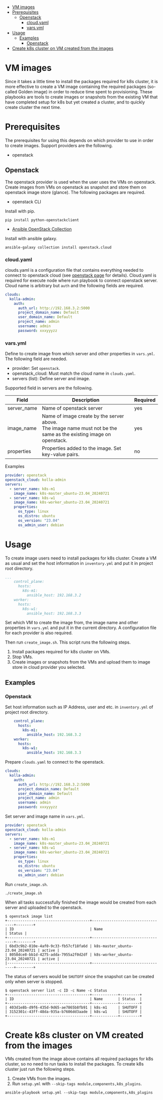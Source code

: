 


- [VM images](#vm-images)
- [Prerequisites](#prerequisites)
  - [Openstack](#openstack)
    - [cloud.yaml](#cloudyaml)
    - [vars.yml](#varsyml)
- [Usage](#usage)
  - [Examples](#examples)
    - [Openstack](#openstack-1)
- [Create k8s cluster on VM created from the images](#create-k8s-cluster-on-vm-created-from-the-images)


# VM images

Since it takes a little time to install the packages required for k8s cluster, it is more effective to create a VM image containing the required packages (so-called Golden image) in order to reduce time spent to provisioning.
These playbooks are tools to create images or snapshots from the existing VM that have completed setup for k8s but yet created a cluster, and to quickly create cluster the next time.

# Prerequisites

The prerequisites for using this depends on which provider to use in order to create images. Support providers are the following.

- openstack


## Openstack

The openstack provider is used when the user uses the VMs on openstack. Create images from VMs on openstack as snapshot and store them on openstack image store (glance).
The following packages are required.

- openstack CLI

Install with pip.
```
pip install python-openstackclient
```

- [Ansible OpenStack Collection](https://galaxy.ansible.com/ui/repo/published/openstack/cloud/)

Install with ansible galaxy.
```
ansible-galaxy collection install openstack.cloud
```


### cloud.yaml

clouds.yaml is a configuration file that contains everything needed to connect to openstack cloud (see [openstack page](https://docs.openstack.org/python-openstackclient/pike/configuration/index.html) for details).
Cloud.yaml is required for execute node where run playbook to connect openstack server.
Cloud name is arbitrary but `auth` and the following fields are required.

```yml
clouds:
  kolla-admin:
    auth:
      auth_url: http://192.168.3.2:5000
      project_domain_name: Default
      user_domain_name: Default
      project_name: admin
      username: admin
      password: xxxyyyzz
```

### vars.yml

Define to create image from which server and other properties in `vars.yml`. The following field are needed.

- provider: Set `openstack`.
- openstack_cloud: Must match the cloud name in `clouds.yaml`.
- servers (list): Define server and image.

Supported field in servers are the following.

| Field | Description | Required |
| - | - | - |
| server_name | Name of openstack server | yes |
| image_name | Name of image create by the server above.<br> The image name must not be the same as the existing image on openstack.| yes |
| properties | Properties added to the image. Set key-value pairs. | no |


Examples

```yml
provider: openstack
openstack_cloud: kolla-admin
servers:
  - server_name: k8s-m1
    image_name: k8s-master_ubuntu-23.04_20240721
  - server_name: k8s-w1
    image_name: k8s-worker_ubuntu-23.04_20240721
    properties:
      os_type: linux
      os_distro: ubuntu
      os_version: "23.04"
      os_admin_user: debian
```


# Usage

To create image users need to install packages for k8s cluster. Create a VM as usual and set the host information in `inventory.yml` and put it in project root directory.

```yml
...
    control_plane:
      hosts:
        k8s-m1:
          ansible_host: 192.168.3.2
    worker:
      hosts:
        k8s-w1:
          ansible_host: 192.168.3.3
```

Set which VM to create the image from, the image name and other properties in `vars.yml` and put it in the current directory.
A configuration file for each provider is also required.

Then run `create_image.sh`. This script runs the following steps.

1. Install packages required for k8s cluster on VMs.
2. Stop VMs.
3. Create images or snapshots from the VMs and upload them to image store in cloud provider you selected.



## Examples

### Openstack

Set host information such as IP Address, user and etc. in `inventory.yml` of project root directory.

```yml
    control_plane:
      hosts:
        k8s-m1:
          ansible_host: 192.168.3.2
    worker:
      hosts:
        k8s-w1:
          ansible_host: 192.168.3.3
```

Prepare `clouds.yaml` to connect to the openstack.
```yml
clouds:
  kolla-admin:
    auth:
      auth_url: http://192.168.3.2:5000
      project_domain_name: Default
      user_domain_name: Default
      project_name: admin
      username: admin
      password: xxxyyyzz
```

Set server and image name in `vars.yml`.
```yml
provider: openstack
openstack_cloud: kolla-admin
servers:
  - server_name: k8s-m1
    image_name: k8s-master_ubuntu-23.04_20240721
  - server_name: k8s-w1
    image_name: k8s-worker_ubuntu-23.04_20240721
    properties:
      os_type: linux
      os_distro: ubuntu
      os_version: "23.04"
      os_admin_user: debian
```

Run `create_image.sh`.
```
./create_image.sh
```

When all tasks successfully finished the image would be created from each server and uploaded to the openstack.
```
$ openstack image list
+--------------------------------------+----------------------------------+--------+
| ID                                   | Name                             | Status |
+--------------------------------------+----------------------------------+--------+
| 6bd3c9b2-810e-4af0-9c33-fb57cf18fa6d | k8s-master_ubuntu-23.04_20240721 | active |
| 8058dce8-bb1d-4275-adda-7955a2f0d2df | k8s-worker_ubuntu-23.04_20240721 | active |
|--------------------------------------+----------------------------------+--------+
```



The status of servers would be `SHUTOFF` since the snapshot can be created only when server is stopped.
```
$ openstack server list -c ID -c Name -c Status
+--------------------------------------+------------+---------+
| ID                                   | Name       | Status  |
+--------------------------------------+------------+---------+
| 403d1e8b-d9f6-435d-9d65-ae7865b8fb91 | k8s-m1     | SHUTOFF |
| 3152301c-43ff-48da-935a-b7606dd3aade | k8s-w1     | SHUTOFF |
+--------------------------------------+------------+---------+
```



# Create k8s cluster on VM created from the images

VMs created from the image above contains all required packages for k8s cluster, so no need to run tasks to install the packages. To create k8s cluster just run the following steps.

1. Create VMs from the images.
2. Run `setup.yml` with `--skip-tags module,components,k8s_plugins`.
```
ansible-playbook setup.yml --skip-tags module,components,k8s_plugins
```
